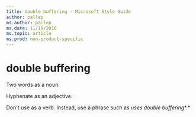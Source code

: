 ```yaml
---
title: double buffering - Microsoft Style Guide
author: pallep
ms.author: pallep
ms.date: 11/19/2016
ms.topic: article
ms.prod: non-product-specific
---
```


# double buffering

Two words as a noun. 

Hyphenate as an adjective. 

Don't use as a verb. Instead, use a phrase such as *uses double buffering**.*
